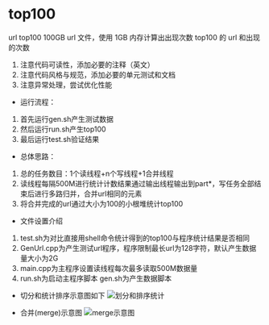# top100
url top100
100GB url 文件，使用 1GB 内存计算出出现次数 top100 的 url 和出现的次数
1. 注意代码可读性，添加必要的注释（英文）
2. 注意代码风格与规范，添加必要的单元测试和文档
3. 注意异常处理，尝试优化性能

* 运行流程：
1. 首先运行gen.sh产生测试数据
2. 然后运行run.sh产生top100
3. 最后运行test.sh验证结果

* 总体思路：
1. 总的任务数目：1个读线程+n个写线程+1合并线程
2. 读线程每隔500M进行统计计数结果通过输出线程输出到part*，写任务全部结束后进行多路归并，合并url相同的元素
3. 将合并完成的url通过大小为100的小根堆统计top100

 * 文件设置介绍
 1. test.sh为对比直接用shell命令统计得到的top100与程序统计结果是否相同
 2. GenUrl.cpp为产生测试url程序，程序限制最长url为128字符，默认产生数据量大小为2G
 3. main.cpp为主程序设置读线程每次最多读取500M数据量
 4. run.sh为启动主程序脚本 gen.sh为产生数据脚本 

 * 切分和统计排序示意图如下
 ![划分和排序统计](http://note.youdao.com/noteshare?id=02c145b807e6eb212157191e353e9803)

 * 合并(merge)示意图
 ![merge示意图](http://note.youdao.com/noteshare?id=7c59a0ce5773981be1489e6b28abade2)
